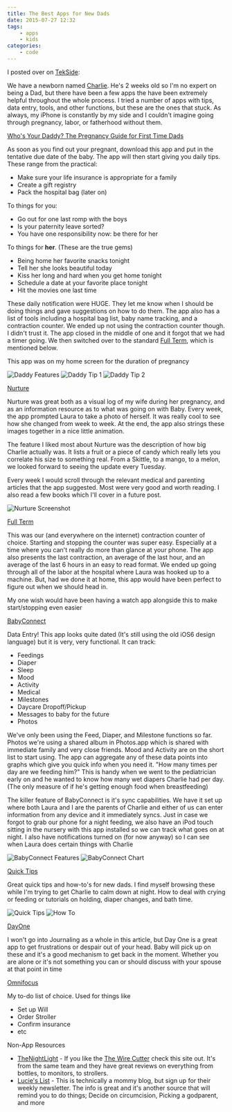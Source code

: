 ```yaml
---
title: The Best Apps for New Dads
date: 2015-07-27 12:32
tags:
    - apps
    - kids
categories:
    - code
---
```


I posted over on [TekSide](http://tekside.net/iphonaddict/2015/7/15/the-best-apps-for-new-dads "TekSide"):

We have a newborn named [Charlie](https://twitter.com/timothybroder/status/617041906040762368 "Charlie"). He's 2 weeks old so I'm no expert on being a Dad, but there have been a few apps the have been extremely helpful throughout the whole process. I tried a number of apps with tips, data entry, tools, and other functions, but these are the ones that stuck. As always, my iPhone is constantly by my side and I couldn't imagine going through pregnancy, labor, or fatherhood without them.

[Who's Your Daddy? The Pregnancy Guide for First Time Dads](http://apple.co/1O6Fg0E)

As soon as you find out your pregnant, download this app and put in the tentative due date of the baby. The app will then start giving you daily tips. These range from the practical:

* Make sure your life insurance is appropriate for a family
* Create a gift registry
* Pack the hospital bag (later on)

To things for you:

* Go out for one last romp with the boys
* Is your paternity leave sorted?
* You have one responsibility now: be there for her

To things for **her**. (These are the true gems)

* Being home her favorite snacks tonight
* Tell her she looks beautiful today
* Kiss her long and hard when you get home tonight
* Schedule a date at your favorite place tonight
* Hit the movies one last time

These daily notification were HUGE. They let me know when I should be doing things and gave suggestions on how to do them. The app also has a list of tools including a hospital bag list, baby name tracking, and a contraction counter. We ended up not using the contraction counter though. I didn't trust it. The app closed in the middle of one and it forgot that we had a timer going. We then switched over to the standard [Full Term](http://apple.co/1O6Foxb), which is mentioned below.

This app was on my home screen for the duration of pregnancy

![Daddy Features](https://farm1.staticflickr.com/490/19535083889_fc74ddc6d8_o_d.png)
![Daddy Tip 1](https://farm1.staticflickr.com/341/19100803003_f49e041b03_o_d.png)
![Daddy Tip 2](https://farm1.staticflickr.com/308/19695513376_43bb959f3a_o_d.png)

[Nurture](http://apple.co/1CHgsMa)

Nurture was great both as a visual log of my wife during her pregnancy, and as an information resource as to what was going on with Baby.  Every week, the app prompted Laura to take a photo of herself. It was really cool to see how she changed from week to week. At the end, the app also strings these images together in a nice little animation.

The feature I liked most about Nurture was the description of how big Charlie actually was.  It lists a fruit or a piece of candy which really lets you correlate his size to something real. From a Skittle, to a mango, to a melon, we looked forward to seeing the update every Tuesday.

Every week I would scroll through the relevant medical and parenting articles that the app suggested. Most were very good and worth reading. I also read a few books which I'll cover in a future post.

![Nurture Screenshot](https://farm1.staticflickr.com/268/19101397623_e102831237_o_d.png)

[Full Term](http://apple.co/1O6Foxb)

This was our (and everywhere on the internet) contraction counter of choice. Starting and stopping the counter was super easy. Especially at a time where you can't really do more than glance at your phone. The app also presents the last contraction, an average of the last hour, and an average of the last 6 hours in an easy to read format. We ended up going through all of the labor at the hospital where Laura was hooked up to a machine. But, had we done it at home, this app would have been perfect to figure out when we should head in.

My one wish would have been having a watch app alongside this to make start/stopping even easier

[BabyConnect](http://apple.co/1CHgoMc)

Data Entry! This app looks quite dated (It's still using the old iOS6 design language) but it is very, very functional.  It can track:

* Feedings
* Diaper
* Sleep
* Mood
* Activity
* Medical
* Milestones
* Daycare Dropoff/Pickup
* Messages to baby for the future
* Photos

We've only been using the Feed, Diaper, and Milestone functions so far. Photos we're using a shared album in Photos.app which is shared with immediate family and very close friends.  Mood and Activity are on the short list to start using. The app can aggregate any of these data points into graphs which give you quick info when you need it. "How many times per day are we feeding him?" This is handy when we went to the pediatrician early on and he wanted to know how many wet diapers Charlie had per day. (The only measure of if he's getting enough food when breastfeeding)

The killer feature of BabyConnect is it's sync capabilities. We have it set up where both Laura and I are the parents of Charlie and either of us can enter information from any device and it immediately syncs. Just in case we forgot to grab our phone for a night feeding, we also have an iPod touch sitting in the nursery with this app installed so we can track what goes on at night.  I also have notifications turned on (for now anyway) so I can see when Laura does certain things with Charlie

![BabyConnect Features](https://farm1.staticflickr.com/274/19100802803_1e098e6101_o_d.png)
![BabyConnect Chart](https://farm1.staticflickr.com/558/19726310291_212508717f_o_d.png)

[Quick Tips](http://apple.co/1CHg9kn)

Great quick tips and how-to's for new dads. I find myself browsing these while I'm trying to get Charlie to calm down at night. How to deal with crying or feeding  or tutorials on holding, diaper changes, and bath time.

![Quick Tips](https://farm1.staticflickr.com/483/19099268484_68f0d377cc_o_d.png)
![How To](https://farm1.staticflickr.com/466/19721849935_d39099a900_o_d.png)

[DayOne](http://apple.co/1CHgy6p)

I won't go into Journaling as a whole in this article, but Day One is a great app to get frustrations or despair out of your head. Baby will pick up on these and it's a good mechanism to get back in the moment. Whether you are alone or it's not something you can or should discuss with your spouse at that point in time

[Omnifocus](http://apple.co/1CHgCmI)

My to-do list of choice. Used for things like

* Set up Will
* Order Stroller
* Confirm insurance
* etc

Non-App Resources

* [TheNightLight](http://thenightlight.com/) - If you like the [The Wire Cutter](http://thewirecutter.com/) check this site out. It's from the same team and they have great reviews on everything from bottles, to monitors, to strollers.
* [Lucie's List](http://www.lucieslist.com/) - This is technically a mommy blog, but sign up for their weekly newsletter. The info is great and it's another source that will remind you to do things; Decide on circumcision, Picking a godparent, and more

